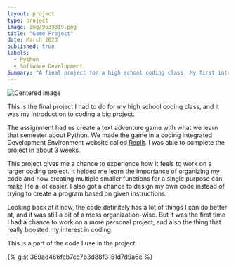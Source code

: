 ```yaml
---
layout: project
type: project
image: img/9639819.png
title: "Game Project"
date: March 2023
published: true
labels:
  - Python
  - Software Development
Summary: "A final project for a high school coding class. My first introduction to a long project"
---
```


<img class="img-fluid d-block mx-auto" src="../img/9639819.png" alt="Centered image">

This is the final project I had to do for my high school coding class, and it was my introduction to coding a big project. 

The assignment had us create a text adventure game with what we learn that semester about Python. We made the game in a coding Integrated Development Environment website called [Replit](https://replit.com/). I was able to complete the project in about 3 weeks. 

This project gives me a chance to experience how it feels to work on a larger coding project. It helped me learn the importance of organizing my code and how creating multiple smaller functions for a single purpose can make life a lot easier. I also got a chance to design my own code instead of trying to create a program based on given instructions. 

Looking back at it now, the code definitely has a lot of things I can do better at, and it was still a bit of a mess organization-wise. But it was the first time I had a chance to work on a more personal project, and also the thing that really boosted my interest in coding.  

This is a part of the code I use in the project: 

{% gist 369ad466feb7cc7b3d88f3151d7d9a6e %}
